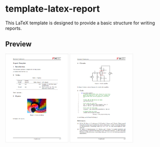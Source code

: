 # template-latex-report

This LaTeX template is designed to provide a basic structure for writing reports.

## Preview

<img src="preview.png" alt="Preview" height="280">
<img src="preview2.png" alt="Preview page 2" height="280">
